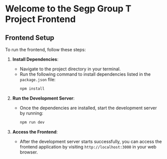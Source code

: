 # Welcome to the Segp Group T Project Frontend

## Frontend Setup

To run the frontend, follow these steps:

1. **Install Dependencies**:
   - Navigate to the project directory in your terminal.
   - Run the following command to install dependencies listed in the `package.json` file:
     ```bash
     npm install
     ```

2. **Run the Development Server**:
   - Once the dependencies are installed, start the development server by running:
     ```bash
     npm run dev
     ```

3. **Access the Frontend**:
   - After the development server starts successfully, you can access the frontend application by visiting `http://localhost:3000` in your web browser.

